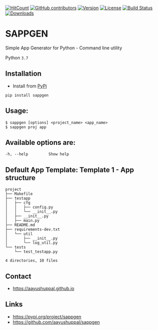 [![HitCount](http://hits.dwyl.io/aayushuppal/sappgen.svg)](https://github.com/aayushuppal/sappgen)
[![GitHub contributors](https://img.shields.io/github/contributors/aayushuppal/sappgen.svg)](https://github.com/aayushuppal/sappgen/graphs/contributors)
[![Version](https://img.shields.io/pypi/v/sappgen.svg)](https://pypi.python.org/pypi/sappgen)
[![License](https://img.shields.io/pypi/l/sappgen.svg)](https://pypi.python.org/pypi/sappgen)
[![Build Status](https://travis-ci.org/aayushuppal/sappgen.svg?branch=master)](https://travis-ci.org/aayushuppal/sappgen)
[![Downloads](https://img.shields.io/pypi/dm/sappgen.svg)](https://pypi.python.org/pypi/sappgen)

# SAPPGEN

Simple App Generator for Python - Command line utility

Python `3.7`

## Installation

- Install from [PyPi](https://pypi.org/project/sappgen)

`pip install sappgen`

## Usage:

    $ sappgen [options] <project_name> <app_name>
    $ sappgen proj app

## Available options are:

    -h, --help         Show help

## Default App Template: Template 1 - App structure

    project
    ├── Makefile
    ├── testapp
    │   ├── cfg
    │   │   ├── config.py
    │   │   └── __init__.py
    │   ├── __init__.py
    │   ├── main.py
    ├── README.md
    ├── requirements-dev.txt
    │   └── util
    │       ├── __init__.py
    │       └── log_util.py
    └── tests
        └── test_testapp.py

    4 directories, 10 files

## Contact

- https://aayushuppal.github.io

## Links

- https://pypi.org/project/sappgen
- https://github.com/aayushuppal/sappgen
